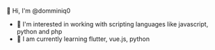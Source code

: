 👋 Hi, I'm @domminiq0
- 👀 I'm interested in working with scripting languages like javascript, python and php
- 🌱 I am currently learning flutter, vue.js, python

